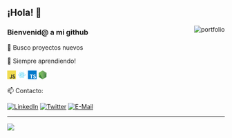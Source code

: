 
## ¡Hola! 🚀
<a href="http://fiamma.vercel.app" target="blank"><img align="right" src="https://user-images.githubusercontent.com/75777030/198912000-6e9365b3-7f7e-4498-8932-1e898f451837.png" alt="portfolio" /></a> 
### Bienvenid@ a mi github

🔭 Busco proyectos nuevos

🌱 Siempre aprendiendo!

<code><img height="20" alt="javascript" src="https://raw.githubusercontent.com/github/explore/80688e429a7d4ef2fca1e82350fe8e3517d3494d/topics/javascript/javascript.png"></code>
<code><img height="20" alt="react" src="https://raw.githubusercontent.com/github/explore/80688e429a7d4ef2fca1e82350fe8e3517d3494d/topics/react/react.png"></code>
<code><img height="20" alt="typescript" src="https://raw.githubusercontent.com/github/explore/80688e429a7d4ef2fca1e82350fe8e3517d3494d/topics/typescript/typescript.png"></code>
<code><img height="20" alt="nodejs" src="https://raw.githubusercontent.com/github/explore/80688e429a7d4ef2fca1e82350fe8e3517d3494d/topics/nodejs/nodejs.png"></code> 

📫 Contacto:

[![LinkedIn](https://img.shields.io/badge/LinkedIn-0077B5?style=for-the-badge&logo=linkedin&logoColor=white)](https://www.linkedin.com/in/fiamma-muscari/)
[![Twitter](https://img.shields.io/badge/Twitter-1877F2?style=for-the-badge&logo=twitter&logoColor=white)](https://www.twitter.com/__fiamy/)
[![E-Mail](https://img.shields.io/badge/Email-006aff?style=for-the-badge&logo=maildotru&logoColor=white&color=red)](mailto:fiammamuscari@gmail.com)


---
 
 <a href="https://github.com/FiammaMuscari/github-readme-stats" ><img align="center" src="https://github-readme-stats.vercel.app/api/top-langs/?username=FiammaMuscari&layout=compact&theme=jolly&hide_border=true" /></a>



